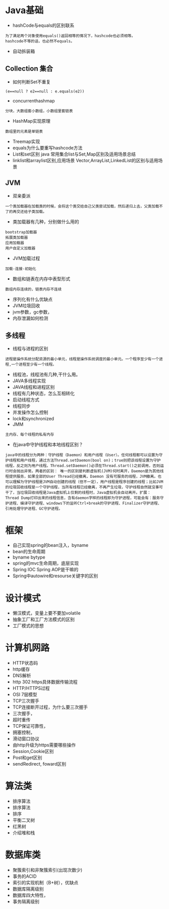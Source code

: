 # Java基础

- hashCode与equals的区别联系

```
为了满足两个对象使用equals()返回相等的情况下，hashcode也必须相等。
hashcode不等的话，也必然不equals。
```

- 自动拆装箱

## Collection 集合
- 如何判断Set不重复
```
(e==null ? e2==null : e.equals(e2))
```
- concurrenthashmap
```
分块，大数组套小数组，小数组里套链表

```
- HashMap实现原理
```
数组里的元素是单链表
```
- Treemap实现
- equals为什么要重写hashcode方法
- List和set区别    java 常用集合list与Set,Map区别及适用场景总结
- linklist和arraylist区别,应用场景     Vector,ArrayList,LinkedList的区别与适用场景

## JVM
- 双亲委派
```
一个类加载器在加载类的时候，会将这个类交给自己父类尝试加载，然后递归上去，父类加载不了的再交还给子类加载。
```
- 类加载器有几种，分别做什么用的
```
bootstrap加载器
拓展类加载器
应用加载器
用户自定义加载器
```
- JVM加载过程
```
加载-连接-初始化
```
- 数组和链表在内存中表型形式
```
数组内存连续的，链表内存不连续
```
- 序列化有什么优缺点
- JVM垃圾回收
- jvm参数，gc参数，
- 内存泄漏如何检测

## 多线程
- 线程与进程的区别
```
进程是操作系统分配资源的最小单元，线程是操作系统调度的最小单元。一个程序至少有一个进程,一个进程至少有一个线程。
```

- 线程池，线程池有几种,干什么用。
- JAVA多线程实现
- JAVA线程和进程区别
- 线程有几种状态，怎么互相转化
- 启动线程方式
- 线程同步
- 并发操作怎么控制
- lock和synchronized
- JMM
```
主内存、每个线程的私有内存
```
- 在java中守护线程和本地线程区别？
```
java中的线程分为两种：守护线程（Daemon）和用户线程（User）。任何线程都可以设置为守护线程和用户线程，通过方法Thread.setDaemon(bool on)；true则把该线程设置为守护线程，反之则为用户线程。Thread.setDaemon()必须在Thread.start()之前调用，否则运行时会抛出异常。两者的区别： 唯一的区别是判断虚拟机(JVM)何时离开，Daemon是为其他线程提供服务，如果全部的User Thread已经撤离，Daemon 没有可服务的线程，JVM撤离。也可以理解为守护线程是JVM自动创建的线程（但不一定），用户线程是程序创建的线程；比如JVM的垃圾回收线程是一个守护线程，当所有线程已经撤离，不再产生垃圾，守护线程自然就没事可干了，当垃圾回收线程是Java虚拟机上仅剩的线程时，Java虚拟机会自动离开。扩展：Thread Dump打印出来的线程信息，含有daemon字样的线程即为守护进程，可能会有：服务守护进程、编译守护进程、windows下的监听Ctrl+break的守护进程、Finalizer守护进程、引用处理守护进程、GC守护进程。
```

# 框架
- 自己实现spring的bean注入，byname
- bean的生命周期
- byname bytype
- spring的mvc生命周期，底层实现
- Spring IOC Spring AOP是干嘛的
- Spring中autowire和resourse关键字的区别

# 设计模式
- 懒汉模式，变量上要不要加volatile
- 抽象工厂和工厂方法模式的区别
- 工厂模式的思想

# 计算机网路
- HTTP状态码
- http缓存
- DNS解析
- http 302 https具体数据传输流程
- HTTP/HTTPS过程
- OSI 7层模型
- TCP三次握手
- TCP连接断开过程，为什么要三次握手
- 三次握手，
- 超时重传
- TCP保证可靠性，
- 拥塞控制，
- 滑动窗口协议
- 由http升级为https需要哪些操作
- Session,Cookie区别
- Post和get区别
- sendRedirect, foward区别

# 算法类
- 排序算法
- 排序算法
- 排序
- 平衡二叉树
- 红黑树
- 介绍堆和栈
 
# 数据库类
- 聚簇索引和非聚簇索引(出现次数少)
- 事务的ACID
- 索引的实现机制（B+树），优缺点
- 数据库隔离级别
- 数据库四大特性，
- 事务隔离级别